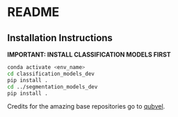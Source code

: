 # README
## Installation Instructions
**IMPORTANT: INSTALL CLASSIFICATION MODELS FIRST**

```bash
conda activate <env_name>
cd classification_models_dev
pip install .
cd ../segmentation_models_dev
pip install .
```
Credits for the amazing base repositories go to [qubvel](https://github.com/qubvel).
